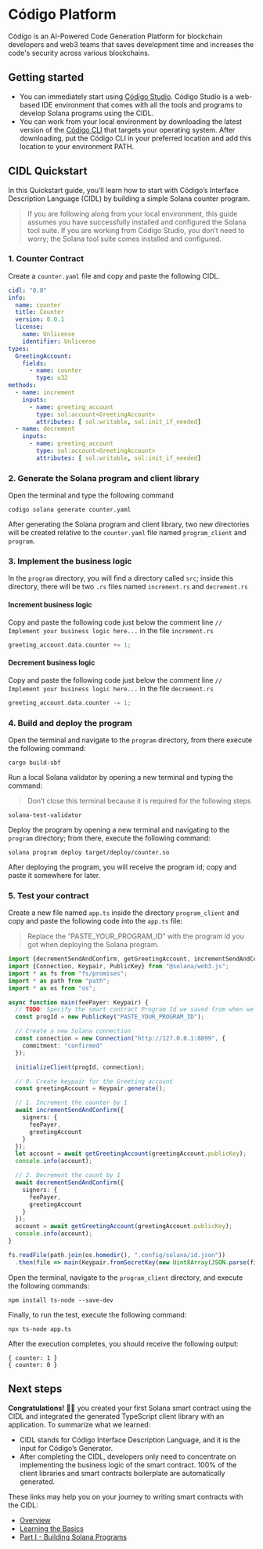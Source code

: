 # Código Platform

Código is an AI-Powered Code Generation Platform for blockchain developers and web3 teams that saves development time and increases the code's security across various blockchains.

## Getting started

- You can immediately start using [Código Studio](https://studio.codigo.ai). Código Studio is a web-based IDE environment that comes with all the tools and programs to develop Solana programs using the CIDL.
- You can work from your local environment by downloading the latest version of the [Código CLI](https://github.com/Codigo-io/prerelease/releases) that targets your operating system. After downloading, put the Código CLI in your preferred location and add this location to your environment PATH.

## CIDL Quickstart

In this Quickstart guide, you’ll learn how to start with Código’s Interface Description Language (CIDL) by building a simple Solana counter program.

> If you are following along from your local environment, this guide assumes you have successfully installed and configured the Solana tool suite. If you are working from Código Studio, you don’t need to worry; the Solana tool suite comes installed and configured.

### 1. Counter Contract
Create a `counter.yaml` file and copy and paste the following CIDL.

```yaml
cidl: "0.8"
info:
  name: counter
  title: Counter
  version: 0.0.1
  license:
    name: Unlicense
    identifier: Unlicense
types:
  GreetingAccount:
    fields:
      - name: counter
        type: u32
methods:
  - name: increment
    inputs:
      - name: greeting_account
        type: sol:account<GreetingAccount>
        attributes: [ sol:writable, sol:init_if_needed]
  - name: decrement
    inputs:
      - name: greeting_account
        type: sol:account<GreetingAccount>
        attributes: [ sol:writable, sol:init_if_needed]
```

### 2. Generate the Solana program and client library

Open the terminal and type the following command

```shell
codigo solana generate counter.yaml
```

After generating the Solana program and client library, two new directories will be created relative to the `counter.yaml` file named `program_client` and `program`.

### 3. Implement the business logic

In the `program` directory, you will find a directory called `src`; inside this directory, there will be two `.rs` files named `increment.rs` and `decrement.rs`

#### Increment business logic

Copy and paste the following code just below the comment line `// Implement your business logic here...` in the file `increment.rs`

```rust
greeting_account.data.counter += 1;
```

#### Decrement business logic

Copy and paste the following code just below the comment line `// Implement your business logic here...` in the file `decrement.rs`

```rust
greeting_account.data.counter -= 1;
```

### 4. Build and deploy the program

Open the terminal and navigate to the `program` directory, from there execute the following command:

```shell
cargo build-sbf
```

Run a local Solana validator by opening a new terminal and typing the command:

> Don’t close this terminal because it is required for the following steps

```shell
solana-test-validator
```

Deploy the program by opening a new terminal and navigating to the `program` directory; from there, execute the following command:

```shell
solana program deploy target/deploy/counter.so
```

After deploying the program, you will receive the program id; copy and paste it somewhere for later.

### 5. Test your contract

Create a new file named `app.ts` inside the directory `program_client` and copy and paste the following code into the `app.ts` file:

> Replace the “PASTE_YOUR_PROGRAM_ID” with the program id you got when deploying the Solana program.

```typescript
import {decrementSendAndConfirm, getGreetingAccount, incrementSendAndConfirm, initializeClient} from "./index";
import {Connection, Keypair, PublicKey} from "@solana/web3.js";
import * as fs from "fs/promises";
import * as path from "path";
import * as os from "os";

async function main(feePayer: Keypair) {
  // TODO: Specify the smart contract Program Id we saved from when we deploy the smart contract
  const progId = new PublicKey("PASTE_YOUR_PROGRAM_ID");

  // Create a new Solana connection
  const connection = new Connection("http://127.0.0.1:8899", {
    commitment: "confirmed"
  });

  initializeClient(progId, connection);

  // 0. Create keypair for the Greeting account
  const greetingAccount = Keypair.generate();

  // 1. Increment the counter by 1
  await incrementSendAndConfirm({
    signers: {
      feePayer,
      greetingAccount
    }
  });
  let account = await getGreetingAccount(greetingAccount.publicKey);
  console.info(account);

  // 2. Decrement the count by 1
  await decrementSendAndConfirm({
    signers: {
      feePayer,
      greetingAccount
    }
  });
  account = await getGreetingAccount(greetingAccount.publicKey);
  console.info(account);
}

fs.readFile(path.join(os.homedir(), ".config/solana/id.json"))
  .then(file => main(Keypair.fromSecretKey(new Uint8Array(JSON.parse(file.toString())))));
```

Open the terminal, navigate to the `program_client` directory, and execute the following commands:

```shell
npm install ts-node --save-dev
```

Finally, to run the test, execute the following command:

```shell
npx ts-node app.ts
```

After the execution completes, you should receive the following output:

```shell
{ counter: 1 }
{ counter: 0 }
```

## Next steps

**Congratulations!** 🎉👏 you created your first Solana smart contract using the CIDL and integrated the generated TypeScript client library with an application. To summarize what we learned:

- CIDL stands for Código Interface Description Language, and it is the input for Código’s Generator.
- After completing the CIDL, developers only need to concentrate on implementing the business logic of the smart contract. 100% of the client libraries and smart contracts boilerplate are automatically generated.

These links may help you on your journey to writing smart contracts with the CIDL:

- [Overview](https://docs.codigo.ai/)
- [Learning the Basics](https://docs.codigo.ai/c%C3%B3digo-interface-description-language/learning-the-basics)
- [Part I - Building Solana Programs](https://docs.codigo.ai/guides/part-1-building-solana-programs)
